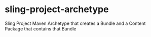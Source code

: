 # sling-project-archetype
Sling Project Maven Archetype that creates a Bundle and a Content Package that contains that Bundle
